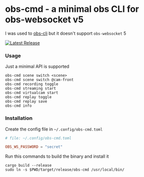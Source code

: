 # obs-cmd - a minimal obs CLI for obs-websocket v5

I was used to [obs-cli](https://github.com/muesli/obs-cli/pull/64) but it doesn't support `obs-websocket` 5

[![Latest Release](https://img.shields.io/github/release/grigio/obs-cmd.svg)](https://github.com/grigio/obs-cmd/releases)

### Usage

Just a minimal API is supported

```
obs-cmd scene switch <scene>
obs-cmd scene switch @cam-front
obs-cmd recording toggle
obs-cmd streaming start
obs-cmd virtualcam start
obs-cmd replay toggle
obs-cmd replay save
obs-cmd info
```

### Installation

Create the config file in `~/.config/obs-cmd.toml`

```toml
# file: ~/.config/obs-cmd.toml

OBS_WS_PASSWORD = "secret"

```

Run this commands to build the binary and install it

```
cargo build --release
sudo ln -s $PWD/target/release/obs-cmd /usr/local/bin/
```
